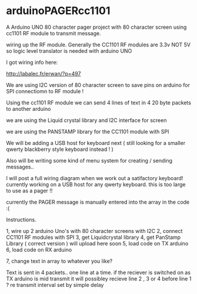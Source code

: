# arduinoPAGERcc1101

A Arduino UNO 80 character pager project with 80 character screen using cc1101 RF module to transmit message.

wiring up the RF module. Generally the CC1101 RF modules are 3.3v NOT 5V so logic level translator is needed with arduino
UNO

I got wiring info here:

http://labalec.fr/erwan/?p=497

We are using I2C version of 80 character screen to save pins on arduino for SPI connectiomn to RF module !


Using the cc1101 RF module we can send 4 lines of text in 4 20 byte packets to another arduino

we are using the Liquid crystal library and I2C interface for screen

we are using the PANSTAMP library for the CC1101 module with SPI

We will be adding a USB host for keyboard next ( still looking for a smaller qwerty blackberry style keyboard instead ! )

Also will be writing some kind of menu system for creating / sending messages..

I will post a full wiring diagram when we work out a satifactory keyboard! currently working on a USB host for any qwerty
keyboard. this is too large to use as a pager !!

currently the PAGER message is manually entered into the array in the code :(

Instructions.

1, wire up 2 arduino Uno's with 80 character screens with I2C
2, connect CC1101 RF modules with SPI
3, get Liquidcrystal library
4, get PanStamp Library ( correct version ) will upload here soon
5, load code on TX arduino
6, load code on RX arduino

7, change text in array to whatever you like?

Text is sent in 4 packets.. one line at a time. if the reciever is switched on as TX arduino is mid transmit it will possibley recieve line 2 , 3 or 4 before line 1 ? re transmit interval set by simple delay
















